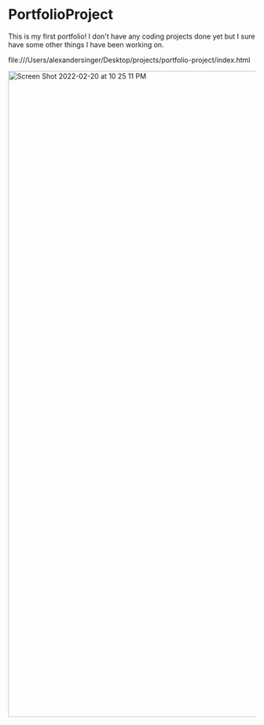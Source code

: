 # PortfolioProject

This is my first portfolio! I don't have any coding projects done yet but I sure have some other things I have been working on. 

file:///Users/alexandersinger/Desktop/projects/portfolio-project/index.html

<img width="1313" alt="Screen Shot 2022-02-20 at 10 25 11 PM" src="https://user-images.githubusercontent.com/96636056/154884132-6dc9dbdd-4640-407b-975a-6f3e5806e4fa.png">

